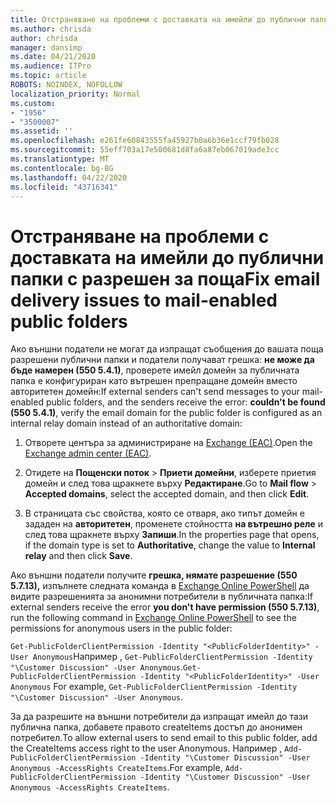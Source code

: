 ```yaml
---
title: Отстраняване на проблеми с доставката на имейли до публични папки с разрешен за поща
ms.author: chrisda
author: chrisda
manager: dansimp
ms.date: 04/21/2020
ms.audience: ITPro
ms.topic: article
ROBOTS: NOINDEX, NOFOLLOW
localization_priority: Normal
ms.custom:
- "1956"
- "3500007"
ms.assetid: ''
ms.openlocfilehash: e261fe60843555fa45927b0a6b36e1ccf79fb028
ms.sourcegitcommit: 55eff703a17e500681d8fa6a87eb067019ade3cc
ms.translationtype: MT
ms.contentlocale: bg-BG
ms.lasthandoff: 04/22/2020
ms.locfileid: "43716341"
---
```

# <a name="fix-email-delivery-issues-to-mail-enabled-public-folders"></a><span data-ttu-id="bd4a6-102">Отстраняване на проблеми с доставката на имейли до публични папки с разрешен за поща</span><span class="sxs-lookup"><span data-stu-id="bd4a6-102">Fix email delivery issues to mail-enabled public folders</span></span>

<span data-ttu-id="bd4a6-103">Ако външни податели не могат да изпращат съобщения до вашата поща разрешени публични папки и податели получават грешка: **не може да бъде намерен (550 5.4.1)**, проверете имейл домейн за публичната папка е конфигуриран като вътрешен препращане домейн вместо авторитетен домейн:</span><span class="sxs-lookup"><span data-stu-id="bd4a6-103">If external senders can't send messages to your mail-enabled public folders, and the senders receive the error: **couldn't be found (550 5.4.1)**, verify the email domain for the public folder is configured as an internal relay domain instead of an authoritative domain:</span></span>

1. <span data-ttu-id="bd4a6-104">Отворете центъра за администриране на [Exchange (EAC)](https://docs.microsoft.com/Exchange/exchange-admin-center).</span><span class="sxs-lookup"><span data-stu-id="bd4a6-104">Open the [Exchange admin center (EAC)](https://docs.microsoft.com/Exchange/exchange-admin-center).</span></span>

2. <span data-ttu-id="bd4a6-105">Отидете на **Пощенски поток** \> **Приети домейни**, изберете приетия домейн и след това щракнете върху **Редактиране**.</span><span class="sxs-lookup"><span data-stu-id="bd4a6-105">Go to **Mail flow** \> **Accepted domains**, select the accepted domain, and then click **Edit**.</span></span>

3. <span data-ttu-id="bd4a6-106">В страницата със свойства, която се отваря, ако типът домейн е зададен на **авторитетен**, променете стойността **на вътрешно реле** и след това щракнете върху **Запиши**.</span><span class="sxs-lookup"><span data-stu-id="bd4a6-106">In the properties page that opens, if the domain type is set to **Authoritative**, change the value to **Internal relay** and then click **Save**.</span></span>

<span data-ttu-id="bd4a6-107">Ако външни податели получите **грешка, нямате разрешение (550 5.7.13),** изпълнете следната команда в [Exchange Online PowerShell](https://docs.microsoft.com/powershell/exchange/exchange-online/connect-to-exchange-online-powershell/connect-to-exchange-online-powershell) да видите разрешенията за анонимни потребители в публичната папка:</span><span class="sxs-lookup"><span data-stu-id="bd4a6-107">If external senders receive the error **you don't have permission (550 5.7.13)**, run the following command in [Exchange Online PowerShell](https://docs.microsoft.com/powershell/exchange/exchange-online/connect-to-exchange-online-powershell/connect-to-exchange-online-powershell) to see the permissions for anonymous users in the public folder:</span></span>

<span data-ttu-id="bd4a6-108">`Get-PublicFolderClientPermission -Identity "<PublicFolderIdentity>" -User Anonymous`Например , `Get-PublicFolderClientPermission -Identity "\Customer Discussion" -User Anonymous`.</span><span class="sxs-lookup"><span data-stu-id="bd4a6-108">`Get-PublicFolderClientPermission -Identity "<PublicFolderIdentity>" -User Anonymous` For example, `Get-PublicFolderClientPermission -Identity "\Customer Discussion" -User Anonymous`.</span></span>

<span data-ttu-id="bd4a6-109">За да разрешите на външни потребители да изпращат имейл до тази публична папка, добавете правото createItems достъп до анонимен потребител.</span><span class="sxs-lookup"><span data-stu-id="bd4a6-109">To allow external users to send email to this public folder, add the CreateItems access right to the user Anonymous.</span></span> <span data-ttu-id="bd4a6-110">Например , `Add-PublicFolderClientPermission -Identity "\Customer Discussion" -User Anonymous -AccessRights CreateItems`.</span><span class="sxs-lookup"><span data-stu-id="bd4a6-110">For example, `Add-PublicFolderClientPermission -Identity "\Customer Discussion" -User Anonymous -AccessRights CreateItems`.</span></span>
